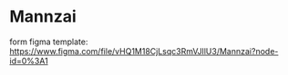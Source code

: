 # Mannzai  
form figma template:  
https://www.figma.com/file/vHQ1M18CjLsqc3RmVJllU3/Mannzai?node-id=0%3A1
